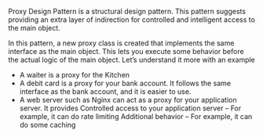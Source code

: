 Proxy Design Pattern is a structural design pattern. This pattern suggests providing an extra layer of indirection for controlled and intelligent access to the main object.


In this pattern, a new proxy class is created that implements the same interface as the main object. This lets you execute some behavior before the actual logic of the main object. Let’s understand it more with an example

 * A waiter is a proxy for the Kitchen
 * A debit card is a proxy for your bank account. It follows the same interface as the bank account, and it is easier to use.
* A web server such as Nginx can act as a proxy for your application server. It provides Controlled access to your application server – For example, it can do rate limiting
Additional behavior – For example, it can do some caching